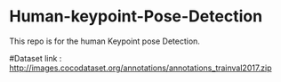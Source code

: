 # Human-keypoint-Pose-Detection
This repo is for the human Keypoint pose Detection.

#Dataset link : http://images.cocodataset.org/annotations/annotations_trainval2017.zip
